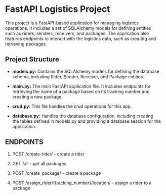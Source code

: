 # FastAPI Logistics Project

This project is a FastAPI-based application for managing logistics operations. It includes a set of SQLAlchemy models for defining entities such as riders, senders, receivers, and packages. The application also features endpoints to interact with the logistics data, such as creating and retrieving packages.

## Project Structure

- **models.py:** Contains the SQLAlchemy models for defining the database schema, including Rider, Sender, Receiver, and Package entities.

- **main.py:** The main FastAPI application file. It includes endpoints for retrieving the name of a package based on its tracking number and creating a new package.

- **crud.py:** This file handles the crud operations for this app.

- **database.py:** Handles the database configuration, including creating the tables defined in models.py and providing a database session for the application.

## ENDPOINTS

1. POST /create-rider/ - create a rider

2. GET /all - get all packages

3. POST /create_package/ - create a package

4. POST /assign_rider/{tracking_number}/location/ - assign a rider to a package
